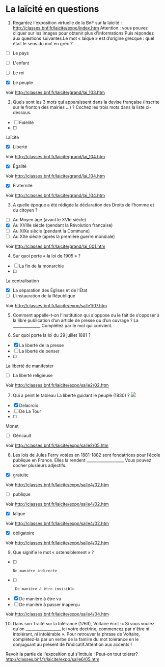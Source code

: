 # La laïcité en questions
 
1. Regardez l'exposition virtuelle de la BnF sur la laïcité : http://classes.bnf.fr/laicite/expo/index.htm
Attention : vous pouvez cliquer sur les images pour obtenir plus d'informations!Puis répondez aux questions suivantes.Le mot
« laïque » est d’origine grecque : quel était le sens du mot en grec ?

- [ ] Le pays
- [ ] L'enfant
- [ ] Le roi

- [x] Le peuple


Voir http://classes.bnf.fr/laicite/grand/lai_103.htm

2. Quels sont les 3
mots qui apparaissent dans la devise française (inscrite sur le fronton des
mairies …) ? Cochez les trois mots dans la liste ci-dessous.

- [ ] Fidélité
- [ ] 
Laïcité


- [x] Liberté


Voir http://classes.bnf.fr/laicite/grand/lai_104.htm


- [x] Égalité


Voir http://classes.bnf.fr/laicite/grand/lai_104.htm


- [x] Fraternité


Voir http://classes.bnf.fr/laicite/grand/lai_104.htm



3. A quelle époque
a été rédigée la déclaration des Droits
de l’homme et du citoyen ?

- [ ] Au Moyen âge
(avant le XVIe siècle)
- [x] Au XVIIIe
siècle (pendant la Révolution française)
- [ ] Au XIXe
siècle (pendant la Commune)
- [ ] Au XXe
siècle (après la première guerre mondiale)

Voir http://classes.bnf.fr/laicite/grand/lai_001.htm

4. Sur quoi porte
« la loi de 1905 » ?

- [ ] La fin de la
monarchie
- [ ] 
La centralisation


- [x] La séparation des Églises et de l’État
- [ ] L’instauration de
la République

Voir http://classes.bnf.fr/laicite/expo/salle1/07.htm

5. Comment
appelle-t-on l'institution qui s'oppose ou le fait de s’opposer à la libre publication d’un article de presse
ou d’un ouvrage ? La ______________ Complétez par le mot qui convient.




6. Sur quoi porte la
loi du 29 juillet 1881 ?

- [x] La liberté de la
presse
- [ ] La liberté de
penser
- [ ] 
La liberté de
manifester


- [ ] La liberté
religieuse

Voir http://classes.bnf.fr/laicite/expo/salle2/02.htm

7. Qui a peint le tableau La liberté guidant le
peuple (1830) ?
![](https://d3c33hcgiwev3.cloudfront.net/imageAssetProxy.v1/HYYluxaJEeaEhA5mDe1Caw_320f9e4ec84231a1d180ec5742638eb9_la-libert_.jpg?expiry=1654992000000&hmac=Tb6-0De7SlFtGLz-tvCRIcG6QDFTNJ7gHnhB2U6jEG0)

- [x] Delacroix
- [ ] De La Tour
- [ ] 
Monet


- [ ] Géricault


Voir http://classes.bnf.fr/laicite/expo/salle2/05.htm



8. Les lois de Jules
Ferry votées en 1881-1882 sont fondatrices pour l’école publique en France.
Elles la rendent ___________________ Vous pouvez cocher plusieurs adjectifs.

- [x] gratuite


Voir http://classes.bnf.fr/laicite/expo/salle4/02.htm


- [ ] publique



Voir http://classes.bnf.fr/laicite/expo/salle4/02.htm


- [x] laïque

Voir http://classes.bnf.fr/laicite/expo/salle4/02.htm
- [x] obligatoire


Voir http://classes.bnf.fr/laicite/expo/salle4/02.htm



9. Que signifie le
mot « ostensiblement » ?            

- [ ] 
      De manière indirecte


- [ ]      De manière à être invisible       
- [x]  De manière à être vu
- [ ]  De manière à passer inaperçu        

Voir http://classes.bnf.fr/laicite/expo/salle4/04.htm

10. Dans son Traité
sur la tolérance (1763), Voltaire écrit :« Si vous
voulez qu'on __________________ ici votre doctrine, commencez par n'être ni intolérant, ni
intolérable ». Pour retrouver la phrase de Voltaire, complétez-la par un verbe de la
famille du mot tolérance en le
conjuguant au présent de l’indicatif.Attention aux accents !


Revoir la partie de l'exposition qui s'intitule : Peut-on tout tolérer?http://classes.bnf.fr/laicite/expo/salle6/05.htm
